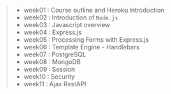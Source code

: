 >* week01 : Course outline and Heroku Introduction
>* week02 : Introduction of `Node.js`
>* week03 : Javascript overview
>* week04 : Express.js
>* week05 : Processing Forms with Express.js
>* week06 : Template Engine - Handlebars
>* week07 : PostgreSQL
>* week08 : MongoDB
>* week09 : Session
>* week10 : Security
>* week11 : Ajax RestAPI